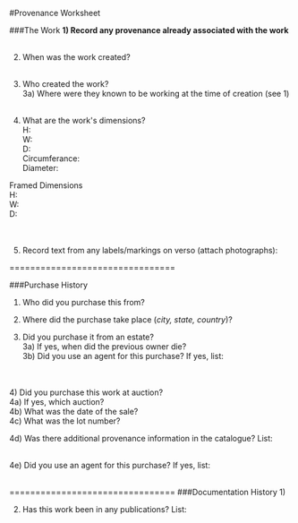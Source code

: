 #Provenance Worksheet

###The Work
**1) Record any provenance already associated with the work**
<br><br> 


2) When was the work created?
<br><br> 



3) Who created the work?<br>
3a) Where were they known to be working at the time of creation (see 1)
<br><br>
4) What are the work's dimensions?<br>
H:<br>
W:<br>
D:<br>
Circumferance:<br>
Diameter:

Framed Dimensions<br>
H:<br>
W:<br>
D:<br>
<br><br>

5) Record text from any labels/markings on verso (attach photographs):


================================

###Purchase History

1) Who did you purchase this from? 

2) Where did the purchase take place (_city, state, country_)?

3) Did you purchase it from an estate? <br>
3a) If yes, when did the previous owner die?<br>
3b) Did you use an agent for this purchase? If yes, list:



<br><br>
4) Did you purchase this work at auction?<br> 
4a) If yes, which auction? <br>
4b) What was the date of the sale?<br> 
4c) What was the lot number?<br>

4d) Was there additional provenance information in the catalogue? List:<br><br>


4e) Did you use an agent for this purchase? If yes, list:
<br><br>



================================
###Documentation History
1)

2) Has this work been in any publications? List:




 

   